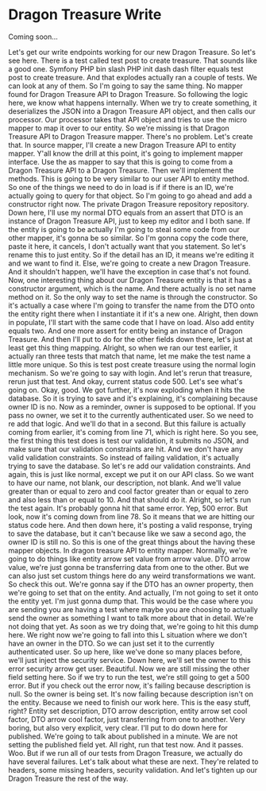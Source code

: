 # Dragon Treasure Write

Coming soon...

Let's get our write endpoints working for our new Dragon Treasure. So let's see here.
There is a test called test post to create treasure. That sounds like a good one.
Symfony PHP bin slash PHP init dash dash filter equals test post to create treasure.
And that explodes actually ran a couple of tests. We can look at any of them. So I'm
going to say the same thing. No mapper found for Dragon Treasure API to Dragon
Treasure. So following the logic here, we know what happens internally. When we try
to create something, it deserializes the JSON into a Dragon Treasure API object, and
then calls our processor. Our processor takes that API object and tries to use the
micro mapper to map it over to our entity. So we're missing is that Dragon Treasure
API to Dragon Treasure mapper. There's no problem. Let's create that. In source
mapper, I'll create a new Dragon Treasure API to entity mapper. Y'all know the drill
at this point, it's going to implement mapper interface. Use the as mapper to say
that this is going to come from a Dragon Treasure API to a Dragon Treasure. Then
we'll implement the methods. This is going to be very similar to our user API to
entity method. So one of the things we need to do in load is if if there is an ID,
we're actually going to query for that object. So I'm going to go ahead and add a
constructor right now. The private Dragon Treasure repository repository. Down here,
I'll use my normal DTO equals from an assert that DTO is an instance of Dragon
Treasure API, just to keep my editor and I both sane. If the entity is going to be
actually I'm going to steal some code from our other mapper, it's gonna be so
similar. So I'm gonna copy the code there, paste it here, it cancels, I don't
actually want that you statement. So let's rename this to just entity. So if the
detail has an ID, it means we're editing it and we want to find it. Else, we're going
to create a new Dragon Treasure. And it shouldn't happen, we'll have the exception in
case that's not found. Now, one interesting thing about our Dragon Treasure entity is
that it has a constructor argument, which is the name. And there actually is no set
name method on it. So the only way to set the name is through the constructor. So
it's actually a case where I'm going to transfer the name from the DTO onto the
entity right there when I instantiate it if it's a new one. Alright, then down in
populate, I'll start with the same code that I have on load. Also add entity equals
two. And one more assert for entity being an instance of Dragon Treasure. And then
I'll put to do for the other fields down there, let's just at least get this thing
mapping. Alright, so when we ran our test earlier, it actually ran three tests that
match that name, let me make the test name a little more unique. So this is test post
create treasure using the normal login mechanism. So we're going to say with login.
And let's rerun that treasure, rerun just that test. And okay, current status code
500. Let's see what's going on. Okay, good. We got further, it's now exploding when
it hits the database. So it is trying to save and it's explaining, it's complaining
because owner ID is no. Now as a reminder, owner is supposed to be optional. If you
pass no owner, we set it to the currently authenticated user. So we need to re add
that logic. And we'll do that in a second. But this failure is actually coming from
earlier, it's coming from line 71, which is right here. So you see, the first thing
this test does is test our validation, it submits no JSON, and make sure that our
validation constraints are hit. And we don't have any valid validation constraints.
So instead of failing validation, it's actually trying to save the database. So let's
re add our validation constraints. And again, this is just like normal, except we put
it on our API class. So we want to have our name, not blank, our description, not
blank. And we'll value greater than or equal to zero and cool factor greater than or
equal to zero and also less than or equal to 10. And that should do it. Alright, so
let's run the test again. It's probably gonna hit that same error. Yep, 500 error.
But look, now it's coming down from line 78. So it means that we are hitting our
status code here. And then down here, it's posting a valid response, trying to save
the database, but it can't because like we saw a second ago, the owner ID is still
no. So this is one of the great things about the having these mapper objects. In
dragon treasure API to entity mapper. Normally, we're going to do things like entity
arrow set value from arrow value. DTO arrow value, we're just gonna be transferring
data from one to the other. But we can also just set custom things here do any weird
transformations we want. So check this out. We're gonna say if the DTO has an owner
property, then we're going to set that on the entity. And actually, I'm not going to
set it onto the entity yet. I'm just gonna dump that. This would be the case where
you are sending you are having a test where maybe you are choosing to actually send
the owner as something I want to talk more about that in detail. We're not doing that
yet. As soon as we try doing that, we're going to hit this dump here. We right now
we're going to fall into this L situation where we don't have an owner in the DTO. So
we can just set it to the currently authenticated user. So up here, like we've done
so many places before, we'll just inject the security service. Down here, we'll set
the owner to this error security arrow get user. Beautiful. Now we are still missing
the other field setting here. So if we try to run the test, we're still going to get
a 500 error. But if you check out the error now, it's failing because description is
null. So the owner is being set. It's now failing because description isn't on the
entity. Because we need to finish our work here. This is the easy stuff, right?
Entity set description, DTO arrow description, entity arrow set cool factor, DTO
arrow cool factor, just transferring from one to another. Very boring, but also very
explicit, very clear. I'll put to do down here for published. We're going to talk
about published in a minute. We are not setting the published field yet. All right,
run that test now. And it passes. Woo. But if we run all of our tests from Dragon
Treasure, we actually do have several failures. Let's talk about what these are next.
They're related to headers, some missing headers, security validation. And let's
tighten up our Dragon Treasure the rest of the way.
